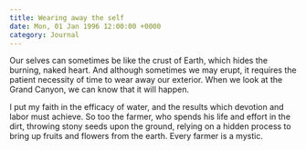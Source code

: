 ```yaml
---
title: Wearing away the self
date: Mon, 01 Jan 1996 12:00:00 +0000
category: Journal
---
```


Our selves can sometimes be like the crust of Earth, which hides the
burning, naked heart.  And although sometimes we may erupt, it requires
the patient necessity of time to wear away our exterior.  When we look
at the Grand Canyon, we can know that it will happen.

I put my faith in the efficacy of water, and the results which devotion
and labor must achieve.  So too the farmer, who spends his life and
effort in the dirt, throwing stony seeds upon the ground, relying on a
hidden process to bring up fruits and flowers from the earth.  Every
farmer is a mystic.


